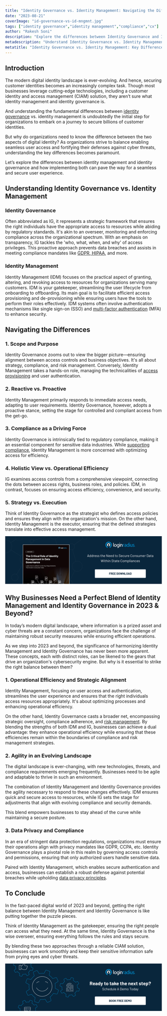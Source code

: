 ```yaml
---
title: "Identity Governance vs. Identity Management: Navigating the Differences"
date: "2023-08-21"
coverImage: "id-governance-vs-id-mngmnt.jpg"
tags: ["identity governance","identity management","compliance","cx"]
author: "Rakesh Soni"
description: "Explore the differences between Identity Governance and Identity Management in the dynamic world of digital identities. Discover why businesses must balance these concepts to achieve security, compliance, and operational efficiency in the modern landscape."
metadescription: "Understand Identity Governance vs. Identity Management in the evolving digital identity landscape. Learn why your business needs both through a reliable CIAM."
metatitle: "Identity Governance vs. Identity Management: Key Differences"
---
```

## Introduction

The modern digital identity landscape is ever-evolving. And hence, securing customer identities becomes an increasingly complex task. Though most businesses leverage cutting-edge technologies, including a customer identity and access management (CIAM) solution, they aren’t sure what identity management and identity governance is. 

And understanding the fundamental differences between [identity governance](https://www.loginradius.com/blog/identity/identity-governance/) vs. identity management is undoubtedly the initial step for organizations to embark on a journey to secure billions of customer identities. 

But why do organizations need to know the difference between the two aspects of digital identity? As organizations strive to balance enabling seamless user access and fortifying their defenses against cyber threats, understanding the key differences becomes paramount.

Let’s explore the differences between identity management and identity governance and how implementing both can pave the way for a seamless and secure user experience. 

## Understanding Identity Governance vs. Identity Management

### Identity Governance

Often abbreviated as IG, it represents a strategic framework that ensures the right individuals have the appropriate access to resources while abiding by regulatory standards. It's akin to an overseer, monitoring and enforcing compliance across the organizational spectrum. With an emphasis on transparency, IG tackles the 'who, what, when, and why' of access privileges. This proactive approach prevents data breaches and assists in meeting compliance mandates like [GDPR, HIPAA](https://www.loginradius.com/blog/identity/stay-compliant-with-data-privacy-laws-2023/), and more.

### Identity Management

Identity Management (IDM) focuses on the practical aspect of granting, altering, and revoking access to resources for organizations serving many customers. IDM is your gatekeeper, streamlining the user lifecycle from onboarding to offboarding. Its main goal is to facilitate efficient access provisioning and de-provisioning while ensuring users have the tools to perform their roles effectively. IDM systems often involve authentication mechanisms like single sign-on (SSO) and [multi-factor authentication](https://www.loginradius.com/multi-factor-authentication/) (MFA) to enhance security.

## Navigating the Differences

### 1. Scope and Purpose 

Identity Governance zooms out to view the bigger picture—ensuring alignment between access controls and business objectives. It's all about strategy, compliance, and risk management. Conversely, Identity Management takes a hands-on role, managing the technicalities of [access provisioning](https://www.loginradius.com/provisioning/) and user authentication.

### 2. Reactive vs. Proactive 

Identity Management primarily responds to immediate access needs, adapting to user requirements. Identity Governance, however, adopts a proactive stance, setting the stage for controlled and compliant access from the get-go.

### 3. Compliance as a Driving Force

Identity Governance is intrinsically tied to regulatory compliance, making it an essential component for sensitive data industries. While [supporting compliance](https://www.loginradius.com/compliances/), Identity Management is more concerned with optimizing access for efficiency.

### 4. Holistic View vs. Operational Efficiency 

IG examines access controls from a comprehensive viewpoint, connecting the dots between access rights, business roles, and policies. IDM, in contrast, focuses on ensuring access efficiency, convenience, and security.

### 5. Strategy vs. Execution 

Think of Identity Governance as the strategist who defines access policies and ensures they align with the organization's mission. On the other hand, Identity Management is the executor, ensuring that the defined strategies translate into effective access management.

[![WP-critical-role-id-mngmnt](WP-critical-role-id-mngmnt.png)](https://www.loginradius.com/resource/the-critical-role-of-identity-management-in-data-governance/)

## Why Businesses Need a Perfect Blend of Identity Management and Identity Governance in 2023 & Beyond?

In today’s modern digital landscape, where information is a prized asset and cyber threats are a constant concern, organizations face the challenge of maintaining robust security measures while ensuring efficient operations. 

As we step into 2023 and beyond, the significance of harmonizing Identity Management and Identity Governance has never been more apparent. These concepts, each with distinct roles, can be likened to the gears that drive an organization's cybersecurity engine. But why is it essential to strike the right balance between them?


### 1. Operational Efficiency and Strategic Alignment

Identity Management, focusing on user access and authentication, streamlines the user experience and ensures that the right individuals access resources appropriately. It's about optimizing processes and enhancing operational efficiency. 

On the other hand, Identity Governance casts a broader net, encompassing strategic oversight, compliance adherence, and [risk management](https://www.loginradius.com/blog/identity/risk-management-with-holistic-apis/). By blending the strengths of both IDM and IG, businesses can achieve a dual advantage: they enhance operational efficiency while ensuring that these efficiencies remain within the boundaries of compliance and risk management strategies.

### 2. Agility in an Evolving Landscape

The digital landscape is ever-changing, with new technologies, threats, and compliance requirements emerging frequently. Businesses need to be agile and adaptable to thrive in such an environment. 

The combination of Identity Management and Identity Governance provides the agility necessary to respond to these changes effectively. IDM ensures quick and secure access to resources, while IG sets the stage for adjustments that align with evolving compliance and security demands. 

This blend empowers businesses to stay ahead of the curve while maintaining a secure posture.

### 3. Data Privacy and Compliance

In an era of stringent data protection regulations, organizations must ensure their operations align with privacy mandates like GDPR, CCPA, etc. Identity Governance plays a pivotal role in this realm by governing access controls and permissions, ensuring that only authorized users handle sensitive data. 

Paired with Identity Management, which enables secure authentication and access, businesses can establish a robust defense against potential breaches while upholding [data privacy principles](https://www.loginradius.com/blog/identity/digital-privacy-best-practices/). 

## To Conclude 

In the fast-paced digital world of 2023 and beyond, getting the right balance between Identity Management and Identity Governance is like putting together the puzzle pieces. 

Think of Identity Management as the gatekeeper, ensuring the right people can access what they need. At the same time, Identity Governance is the wise overseer, ensuring everything follows the rules and stays secure.

By blending these two approaches through a reliable CIAM solution, businesses can work smoothly and keep their sensitive information safe from prying eyes and cyber threats.

[![book-a-free-demo-loginradius](../../assets/book-a-demo-loginradius.png)](https://www.loginradius.com/contact-us?utm_source=blog&utm_medium=web&utm_campaign=identity-governance-vs-identity-management)